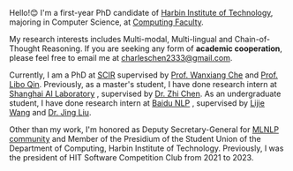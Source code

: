 Hello!😊 I'm a first-year PhD candidate of [Harbin Institute of Technology](http://www.hit.edu.cn/), majoring in Computer Science, at [Computing Faculty](http://cs.hit.edu.cn/).

My research interests includes Multi-modal, Multi-lingual and Chain-of-Thought Reasoning. If you are seeking any form of **academic cooperation**, please feel free to email me at [charleschen2333@gmail.com](mailto:charleschen2333@gmail.com).

Currently, I am a PhD at [SCIR](http://ir.hit.edu.cn/) supervised by [Prof. Wanxiang Che](http://ir.hit.edu.cn/~car/) and [Prof. Libo Qin](https://faculty.csu.edu.cn/qinlibo/zh_CN/index/204695/list/index.htm).
Previously, as a master's student, I have done research intern at [Shanghai AI Laboratory](https://www.shlab.org.cn/) , supervised by [Dr. Zhi Chen](https://donmaclean7.github.io/).
As an undergraduate student, I have done research intern at [Baidu NLP](https://nlp.baidu.com/homepage/index) , supervised by [Lijie Wang](https://scholar.google.com/citations?user=bMsGAi0AAAAJ) and [Dr. Jing Liu](https://scholar.google.com/citations?hl=zh-CN&user=_NtB74oAAAAJ).

Other than my work, I'm honored as Deputy Secretary-General for [MLNLP community](https://space.bilibili.com/168887299) and Member of the Presidium of the Student Union of the Department of Computing, Harbin Institute of Technology. Previously, I was the president of HIT Software Competition Club from 2021 to 2023.